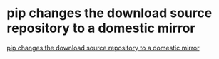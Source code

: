 # pip changes the download source repository to a domestic mirror
[pip changes the download source repository to a domestic mirror](https://aiwithcloud.com/2022/09/19/pip_changes_the_download_source_repository_to_a_domestic_mirror/)